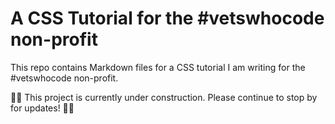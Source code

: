 # A CSS Tutorial for the #vetswhocode non-profit

This repo contains Markdown files for a CSS tutorial I am writing for the #vetswhocode non-profit. 

🚧🚧 This project is currently under construction. Please continue to stop by for updates! 🚧🚧
